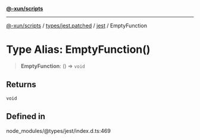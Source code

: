 [**@-xun/scripts**](../../../../../README.md)

***

[@-xun/scripts](../../../../../README.md) / [types/jest.patched](../../../README.md) / [jest](../README.md) / EmptyFunction

# Type Alias: EmptyFunction()

> **EmptyFunction**: () => `void`

## Returns

`void`

## Defined in

node\_modules/@types/jest/index.d.ts:469
